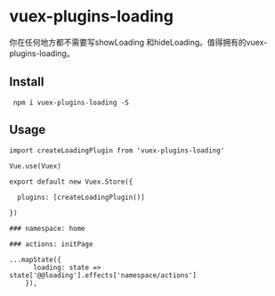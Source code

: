 # vuex-plugins-loading
你在任何地方都不需要写showLoading 和hideLoading。值得拥有的vuex-plugins-loading。
## Install
```
 npm i vuex-plugins-loading -S
```

## Usage
```
import createLoadingPlugin from 'vuex-plugins-loading'

Vue.use(Vuex)

export default new Vuex.Store({

  plugins: [createLoadingPlugin()]

})
```

```
### namespace: home

### actions: initPage

...mapState({
      loading: state => state['@@loading'].effects['namespace/actions']
    }),
```